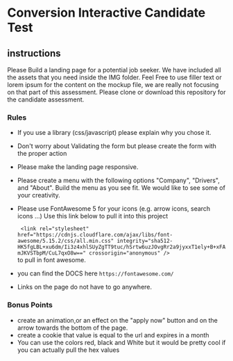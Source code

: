 # Conversion Interactive Candidate Test

## instructions
Please Build a landing page for a potential job seeker. We have included all the assets that you need inside 
the IMG folder. Feel Free to use filler text or lorem ipsum for the content on the mockup file, we are really not
focusing on that part of this assessment. Please clone or download this repository for the candidate assessment.

### Rules
 - If you use a library (css/javascript) please explain why you chose it. 
 - Don't worry about Validating the form but please create the form with the proper action
 - Please make the landing page responsive.
 - Please create a menu with the following options "Company", "Drivers", and "About". Build the menu as you
   see fit. We would like to see some of your creativity.
 - Please use FontAwesome 5 for your icons (e.g. arrow icons, search icons ...) Use this link below to pull it into
 this project
   
   ``` <link rel="stylesheet" href="https://cdnjs.cloudflare.com/ajax/libs/font-awesome/5.15.2/css/all.min.css" integrity="sha512-HK5fgLBL+xu6dm/Ii3z4xhlSUyZgTT9tuc/hSrtw6uzJOvgRr2a9jyxxT1ely+B+xFAmJKVSTbpM/CuL7qxO8w==" crossorigin="anonymous" />```  
  to pull in font awesome.
- you can find the DOCS here ```https://fontawesome.com/```
- Links on the page do not have to go anywhere.



### Bonus Points
- create an animation,or an effect on the "apply now" button and on the arrow towards the bottom of the page.
- create a cookie that value is equal to the url and expires in a month
- You can use the colors red, black and White but it would be pretty cool if you can actually pull the hex values



 